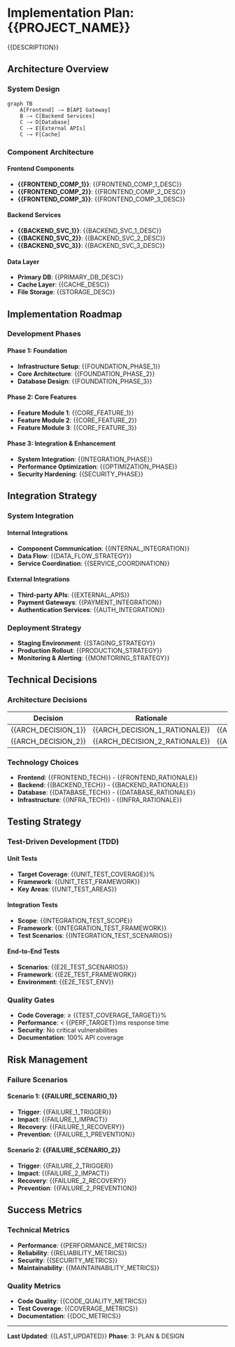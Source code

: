 # Implementation Plan: {{PROJECT_NAME}}

{{DESCRIPTION}}

## Architecture Overview
### System Design
```mermaid
graph TB
    A[Frontend] -→ B[API Gateway]
    B -→ C[Backend Services]
    C -→ D[Database]
    C -→ E[External APIs]
    C -→ F[Cache]
```

### Component Architecture
#### Frontend Components
- **{{FRONTEND_COMP_1}}**: {{FRONTEND_COMP_1_DESC}}
- **{{FRONTEND_COMP_2}}**: {{FRONTEND_COMP_2_DESC}}
- **{{FRONTEND_COMP_3}}**: {{FRONTEND_COMP_3_DESC}}

#### Backend Services
- **{{BACKEND_SVC_1}}**: {{BACKEND_SVC_1_DESC}}
- **{{BACKEND_SVC_2}}**: {{BACKEND_SVC_2_DESC}}
- **{{BACKEND_SVC_3}}**: {{BACKEND_SVC_3_DESC}}

#### Data Layer
- **Primary DB**: {{PRIMARY_DB_DESC}}
- **Cache Layer**: {{CACHE_DESC}}
- **File Storage**: {{STORAGE_DESC}}

## Implementation Roadmap

### Development Phases
#### Phase 1: Foundation
- **Infrastructure Setup**: {{FOUNDATION_PHASE_1}}
- **Core Architecture**: {{FOUNDATION_PHASE_2}}
- **Database Design**: {{FOUNDATION_PHASE_3}}

#### Phase 2: Core Features
- **Feature Module 1**: {{CORE_FEATURE_1}}
- **Feature Module 2**: {{CORE_FEATURE_2}}
- **Feature Module 3**: {{CORE_FEATURE_3}}

#### Phase 3: Integration & Enhancement
- **System Integration**: {{INTEGRATION_PHASE}}
- **Performance Optimization**: {{OPTIMIZATION_PHASE}}
- **Security Hardening**: {{SECURITY_PHASE}}

## Integration Strategy

### System Integration
#### Internal Integrations
- **Component Communication**: {{INTERNAL_INTEGRATION}}
- **Data Flow**: {{DATA_FLOW_STRATEGY}}
- **Service Coordination**: {{SERVICE_COORDINATION}}

#### External Integrations
- **Third-party APIs**: {{EXTERNAL_APIS}}
- **Payment Gateways**: {{PAYMENT_INTEGRATION}}
- **Authentication Services**: {{AUTH_INTEGRATION}}

### Deployment Strategy
- **Staging Environment**: {{STAGING_STRATEGY}}
- **Production Rollout**: {{PRODUCTION_STRATEGY}}
- **Monitoring & Alerting**: {{MONITORING_STRATEGY}}

## Technical Decisions

### Architecture Decisions
| Decision | Rationale | Alternatives | Trade-offs |
|----------|-----------|--------------|------------|
| {{ARCH_DECISION_1}} | {{ARCH_DECISION_1_RATIONALE}} | {{ARCH_DECISION_1_ALTERNATIVES}} | {{ARCH_DECISION_1_TRADEOFFS}} |
| {{ARCH_DECISION_2}} | {{ARCH_DECISION_2_RATIONALE}} | {{ARCH_DECISION_2_ALTERNATIVES}} | {{ARCH_DECISION_2_TRADEOFFS}} |

### Technology Choices
- **Frontend**: {{FRONTEND_TECH}} - {{FRONTEND_RATIONALE}}
- **Backend**: {{BACKEND_TECH}} - {{BACKEND_RATIONALE}}
- **Database**: {{DATABASE_TECH}} - {{DATABASE_RATIONALE}}
- **Infrastructure**: {{INFRA_TECH}} - {{INFRA_RATIONALE}}

## Testing Strategy

### Test-Driven Development (TDD)
#### Unit Tests
- **Target Coverage**: {{UNIT_TEST_COVERAGE}}%
- **Framework**: {{UNIT_TEST_FRAMEWORK}}
- **Key Areas**: {{UNIT_TEST_AREAS}}

#### Integration Tests
- **Scope**: {{INTEGRATION_TEST_SCOPE}}
- **Framework**: {{INTEGRATION_TEST_FRAMEWORK}}
- **Test Scenarios**: {{INTEGRATION_TEST_SCENARIOS}}

#### End-to-End Tests
- **Scenarios**: {{E2E_TEST_SCENARIOS}}
- **Framework**: {{E2E_TEST_FRAMEWORK}}
- **Environment**: {{E2E_TEST_ENV}}

### Quality Gates
- **Code Coverage**: ≥ {{TEST_COVERAGE_TARGET}}%
- **Performance**: < {{PERF_TARGET}}ms response time
- **Security**: No critical vulnerabilities
- **Documentation**: 100% API coverage

## Risk Management

### Failure Scenarios
#### Scenario 1: {{FAILURE_SCENARIO_1}}
- **Trigger**: {{FAILURE_1_TRIGGER}}
- **Impact**: {{FAILURE_1_IMPACT}}
- **Recovery**: {{FAILURE_1_RECOVERY}}
- **Prevention**: {{FAILURE_1_PREVENTION}}

#### Scenario 2: {{FAILURE_SCENARIO_2}}
- **Trigger**: {{FAILURE_2_TRIGGER}}
- **Impact**: {{FAILURE_2_IMPACT}}
- **Recovery**: {{FAILURE_2_RECOVERY}}
- **Prevention**: {{FAILURE_2_PREVENTION}}

## Success Metrics
### Technical Metrics
- **Performance**: {{PERFORMANCE_METRICS}}
- **Reliability**: {{RELIABILITY_METRICS}}
- **Security**: {{SECURITY_METRICS}}
- **Maintainability**: {{MAINTAINABILITY_METRICS}}

### Quality Metrics
- **Code Quality**: {{CODE_QUALITY_METRICS}}
- **Test Coverage**: {{COVERAGE_METRICS}}
- **Documentation**: {{DOC_METRICS}}

---

**Last Updated**: {{LAST_UPDATED}}
**Phase**: 3: PLAN & DESIGN